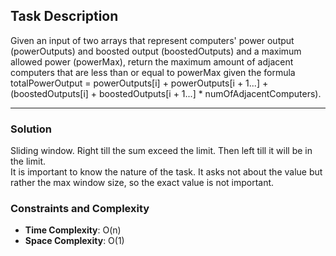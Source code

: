 ## Task Description
Given an input of two arrays that represent computers' power output (powerOutputs) and boosted output (boostedOutputs) and a maximum allowed power (powerMax), return the maximum amount of adjacent computers that are less than or equal to powerMax given the formula totalPowerOutput = powerOutputs[i] + powerOutputs[i + 1...] + (boostedOutputs[i] + boostedOutputs[i + 1...] * numOfAdjacentComputers).

---

### Solution
Sliding window. Right till the sum exceed the limit. Then left till it will be in the limit.  
It is important to know the nature of the task. It asks not about the value but rather the max window size, so the exact value is not important. 


### Constraints and Complexity
- **Time Complexity**: O(n)
- **Space Complexity**: O(1)
